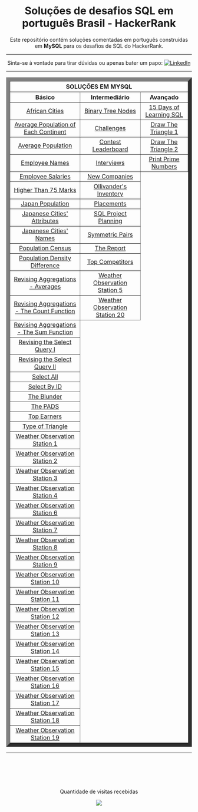 <h1 align="center" >Soluções de desafios SQL em português Brasil - HackerRank</h1>
<p align="center">Este repositório contém soluções comentadas em português construídas em <b>MySQL</b> para os desafios de SQL do HackerRank.</p>

---
<p align="center">Sinta-se à vontade para tirar dúvidas ou apenas bater um papo: 
<a href="https://www.linkedin.com/in/raphaelpuziol/">
    <img src="https://img.shields.io/badge/LinkedIn-blue.svg?" alt="LinkedIn"></a></p>
    
---

<table align="center" border=10">
  <tr>
    <th colspan="3" align="center">SOLUÇÕES EM MYSQL</th>
  </tr>

  <tr>
    <th>Básico</th>
    <th>Intermediário</th>
    <th>Avançado</th>
  </tr>

  <tr>
    <td align="center"><a href="https://github.com/Puziol/SQL-Challenges-HackerRank-PT-BR/blob/main/Solu%C3%A7%C3%B5es-Desafios-HackerRank/SQL-B%C3%A1sico/African%20Cities.md">African Cities</a></td>
    <td align="center"><a href="https://github.com/Puziol/SQL-Challenges-HackerRank-PT-BR/blob/main/Solu%C3%A7%C3%B5es-Desafios-HackerRank/SQL-Intermedi%C3%A1rio/Binary%20Tree%20Nodes.md">Binary Tree Nodes</a></td>
    <td align="center"><a href="https://github.com/Puziol/SQL-Challenges-HackerRank-PT-BR/blob/main/Solu%C3%A7%C3%B5es-Desafios-HackerRank/SQL-Avan%C3%A7ado/15%20Days%20of%20Learning%20SQL.md">15 Days of Learning SQL</a></td>
  </tr>

  <tr>
    <td align="center"><a href="https://github.com/Puziol/SQL-Challenges-HackerRank-PT-BR/blob/main/Solu%C3%A7%C3%B5es-Desafios-HackerRank/SQL-B%C3%A1sico/Average%20Population%20of%20Each%20Continent.md">Average Population of Each Continent</a></td>
    <td align="center"><a href="https://github.com/Puziol/SQL-Challenges-HackerRank-PT-BR/blob/main/Solu%C3%A7%C3%B5es-Desafios-HackerRank/SQL-Intermedi%C3%A1rio/Challenges.md">Challenges</a></td>
    <td align="center"><a href="https://github.com/Puziol/SQL-Challenges-HackerRank-PT-BR/blob/main/Solu%C3%A7%C3%B5es-Desafios-HackerRank/SQL-Avan%C3%A7ado/Draw%20The%20Triangle%201.md">Draw The Triangle 1</a></td>
  </tr>

  <tr>
    <td align="center"><a href="https://github.com/Puziol/SQL-Challenges-HackerRank-PT-BR/blob/main/Solu%C3%A7%C3%B5es-Desafios-HackerRank/SQL-B%C3%A1sico/Average%20Population.md">Average Population</a></td>
    <td align="center"><a href="https://github.com/Puziol/SQL-Challenges-HackerRank-PT-BR/blob/main/Solu%C3%A7%C3%B5es-Desafios-HackerRank/SQL-Intermedi%C3%A1rio/Contest%20Leaderboard.md">Contest Leaderboard</a></td>
    <td align="center"><a href="https://github.com/Puziol/SQL-Challenges-HackerRank-PT-BR/blob/main/Solu%C3%A7%C3%B5es-Desafios-HackerRank/SQL-Avan%C3%A7ado/Draw%20The%20Triangle%202.md">Draw The Triangle 2</a></td>
  </tr>

  <tr>
    <td align="center"><a href="https://github.com/Puziol/SQL-Challenges-HackerRank-PT-BR/blob/main/Solu%C3%A7%C3%B5es-Desafios-HackerRank/SQL-B%C3%A1sico/Employee%20Names.md">Employee Names</a></td>
    <td align="center"><a href="https://github.com/Puziol/SQL-Challenges-HackerRank-PT-BR/blob/main/Solu%C3%A7%C3%B5es-Desafios-HackerRank/SQL-Intermedi%C3%A1rio/Interviews.md">Interviews</a></td>
    <td align="center"><a href="https://github.com/Puziol/SQL-Challenges-HackerRank-PT-BR/blob/main/Solu%C3%A7%C3%B5es-Desafios-HackerRank/SQL-Avan%C3%A7ado/Print%20Prime%20Numbers.md">Print Prime Numbers</a></td>
  </tr>

  <tr>
    <td align="center"><a href="https://github.com/Puziol/SQL-Challenges-HackerRank-PT-BR/blob/main/Solu%C3%A7%C3%B5es-Desafios-HackerRank/SQL-B%C3%A1sico/Employee%20Salaries.md">Employee Salaries</a></td>
    <td align="center"><a href="https://github.com/Puziol/SQL-Challenges-HackerRank-PT-BR/blob/main/Solu%C3%A7%C3%B5es-Desafios-HackerRank/SQL-Intermedi%C3%A1rio/New%20Companies.md">New Companies</a></td>
  </tr>

  <tr>
    <td align="center"><a href="https://github.com/Puziol/SQL-Challenges-HackerRank-PT-BR/blob/main/Solu%C3%A7%C3%B5es-Desafios-HackerRank/SQL-B%C3%A1sico/Higher%20Than%2075%20Marks.md">Higher Than 75 Marks</a></td>
    <td align="center"><a href="https://github.com/Puziol/SQL-Challenges-HackerRank-PT-BR/blob/main/Solu%C3%A7%C3%B5es-Desafios-HackerRank/SQL-Intermedi%C3%A1rio/Ollivander's%20Inventory.md">Ollivander's Inventory</a></td>
  </tr>

  <tr>
    <td align="center"><a href="https://github.com/Puziol/SQL-Challenges-HackerRank-PT-BR/blob/main/Solu%C3%A7%C3%B5es-Desafios-HackerRank/SQL-B%C3%A1sico/Japan%20Population.md">Japan Population</a></td>
    <td align="center"><a href="https://github.com/Puziol/SQL-Challenges-HackerRank-PT-BR/blob/main/Solu%C3%A7%C3%B5es-Desafios-HackerRank/SQL-Intermedi%C3%A1rio/Placements.md">Placements</a></td>
  </tr>

  <tr>
    <td align="center"><a href="https://github.com/Puziol/SQL-Challenges-HackerRank-PT-BR/blob/main/Solu%C3%A7%C3%B5es-Desafios-HackerRank/SQL-B%C3%A1sico/Japanese%20Cities'%20Attributes.md">Japanese Cities' Attributes</a></td>
    <td align="center"><a href="https://github.com/Puziol/SQL-Challenges-HackerRank-PT-BR/blob/main/Solu%C3%A7%C3%B5es-Desafios-HackerRank/SQL-Intermedi%C3%A1rio/SQL%20Project%20Planning.md">SQL Project Planning</a></td>
  </tr>

  <tr>
    <td align="center"><a href="https://github.com/Puziol/SQL-Challenges-HackerRank-PT-BR/blob/main/Solu%C3%A7%C3%B5es-Desafios-HackerRank/SQL-B%C3%A1sico/Japanese%20Cities'%20Names.md">Japanese Cities' Names</a></td>
    <td align="center"><a href="https://github.com/Puziol/SQL-Challenges-HackerRank-PT-BR/blob/main/Solu%C3%A7%C3%B5es-Desafios-HackerRank/SQL-Intermedi%C3%A1rio/Symmetric%20Pairs.md">Symmetric Pairs</a></td>
  </tr>

  <tr>
    <td align="center"><a href="https://github.com/Puziol/SQL-Challenges-HackerRank-PT-BR/blob/main/Solu%C3%A7%C3%B5es-Desafios-HackerRank/SQL-B%C3%A1sico/Population%20Census.md">Population Census</a></td>
    <td align="center"><a href="https://github.com/Puziol/SQL-Challenges-HackerRank-PT-BR/blob/main/Solu%C3%A7%C3%B5es-Desafios-HackerRank/SQL-Intermedi%C3%A1rio/The%20Report.md">The Report</a></td>
  </tr>

  <tr>
    <td align="center"><a href="https://github.com/Puziol/SQL-Challenges-HackerRank-PT-BR/blob/main/Solu%C3%A7%C3%B5es-Desafios-HackerRank/SQL-B%C3%A1sico/Population%20Density%20Difference.md">Population Density Difference</a></td>
    <td align="center"><a href="https://github.com/Puziol/SQL-Challenges-HackerRank-PT-BR/blob/main/Solu%C3%A7%C3%B5es-Desafios-HackerRank/SQL-Intermedi%C3%A1rio/Top%20Competitors.md">Top Competitors</a></td>
  </tr>

  <tr>
    <td align="center"><a href="https://github.com/Puziol/SQL-Challenges-HackerRank-PT-BR/blob/main/Solu%C3%A7%C3%B5es-Desafios-HackerRank/SQL-B%C3%A1sico/Revising%20Aggregations%20-%20Averages.md">Revising Aggregations - Averages</a></td>
    <td align="center"><a href="https://github.com/Puziol/SQL-Challenges-HackerRank-PT-BR/blob/main/Solu%C3%A7%C3%B5es-Desafios-HackerRank/SQL-Intermedi%C3%A1rio/Weather%20Observation%20Station%205.md">Weather Observation Station 5</a></td>
  </tr>

  <tr>
    <td align="center"><a href="https://github.com/Puziol/SQL-Challenges-HackerRank-PT-BR/blob/main/Solu%C3%A7%C3%B5es-Desafios-HackerRank/SQL-B%C3%A1sico/Revising%20Aggregations%20-%20The%20Count%20Function.md">Revising Aggregations - The Count Function</a></td>
    <td align="center"><a href="https://github.com/Puziol/SQL-Challenges-HackerRank-PT-BR/blob/main/Solu%C3%A7%C3%B5es-Desafios-HackerRank/SQL-Intermedi%C3%A1rio/Weather%20Observation%20Station%2020.md">Weather Observation Station 20</a></td>
  </tr>

  <tr>
    <td align="center"><a href="https://github.com/Puziol/SQL-Challenges-HackerRank-PT-BR/blob/main/Solu%C3%A7%C3%B5es-Desafios-HackerRank/SQL-B%C3%A1sico/Revising%20Aggregations%20-%20The%20Sum%20Function.md">Revising Aggregations - The Sum Function</a></td>
  </tr>

  <tr>
    <td align="center"><a href="https://github.com/Puziol/SQL-Challenges-HackerRank-PT-BR/blob/main/Solu%C3%A7%C3%B5es-Desafios-HackerRank/SQL-B%C3%A1sico/Revising%20the%20Select%20Query%20I.md">Revising the Select Query I</a></td>
  </tr>

  <tr>
    <td align="center"><a href="https://github.com/Puziol/SQL-Challenges-HackerRank-PT-BR/blob/main/Solu%C3%A7%C3%B5es-Desafios-HackerRank/SQL-B%C3%A1sico/Revising%20the%20Select%20Query%20II.md">Revising the Select Query II</a></td>
  </tr>

  <tr>
    <td align="center"><a href="https://github.com/Puziol/SQL-Challenges-HackerRank-PT-BR/blob/main/Solu%C3%A7%C3%B5es-Desafios-HackerRank/SQL-B%C3%A1sico/Select%20All.md">Select All</a></td>
  </tr>

  <tr>
    <td align="center"><a href="https://github.com/Puziol/SQL-Challenges-HackerRank-PT-BR/blob/main/Solu%C3%A7%C3%B5es-Desafios-HackerRank/SQL-B%C3%A1sico/Select%20By%20ID.md">Select By ID</a></td>
  </tr>

  <tr>
    <td align="center"><a href="https://github.com/Puziol/SQL-Challenges-HackerRank-PT-BR/blob/main/Solu%C3%A7%C3%B5es-Desafios-HackerRank/SQL-B%C3%A1sico/The%20Blunder.md">The Blunder</a></td>
  </tr>

  <tr>
    <td align="center"><a href="https://github.com/Puziol/SQL-Challenges-HackerRank-PT-BR/blob/main/Solu%C3%A7%C3%B5es-Desafios-HackerRank/SQL-B%C3%A1sico/The%20PADS.md">The PADS</a></td>
  </tr>

  <tr>
    <td align="center"><a href="https://github.com/Puziol/SQL-Challenges-HackerRank-PT-BR/blob/main/Solu%C3%A7%C3%B5es-Desafios-HackerRank/SQL-B%C3%A1sico/Top%20Earners.md">Top Earners</a></td>
  </tr>

  <tr>
    <td align="center"><a href="https://github.com/Puziol/SQL-Challenges-HackerRank-PT-BR/blob/main/Solu%C3%A7%C3%B5es-Desafios-HackerRank/SQL-B%C3%A1sico/Type%20of%20Triangle.md">Type of Triangle</a></td>
  </tr>

  <tr>
    <td align="center"><a href="https://github.com/Puziol/SQL-Challenges-HackerRank-PT-BR/blob/main/Solu%C3%A7%C3%B5es-Desafios-HackerRank/SQL-B%C3%A1sico/Weather%20Observation%20Station%201.md">Weather Observation Station 1</a></td>
  </tr>

  <tr>
    <td align="center"><a href="https://github.com/Puziol/SQL-Challenges-HackerRank-PT-BR/blob/main/Solu%C3%A7%C3%B5es-Desafios-HackerRank/SQL-B%C3%A1sico/Weather%20Observation%20Station%202.md">Weather Observation Station 2</a></td>
  </tr>

  <tr>
    <td align="center"><a href="https://github.com/Puziol/SQL-Challenges-HackerRank-PT-BR/blob/main/Solu%C3%A7%C3%B5es-Desafios-HackerRank/SQL-B%C3%A1sico/Weather%20Observation%20Station%203.md">Weather Observation Station 3</a></td>
  </tr>

  <tr>
    <td align="center"><a href="https://github.com/Puziol/SQL-Challenges-HackerRank-PT-BR/blob/main/Solu%C3%A7%C3%B5es-Desafios-HackerRank/SQL-B%C3%A1sico/Weather%20Observation%20Station%204.md">Weather Observation Station 4</a></td>
  </tr>

  <tr>
    <td align="center"><a href="https://github.com/Puziol/SQL-Challenges-HackerRank-PT-BR/blob/main/Solu%C3%A7%C3%B5es-Desafios-HackerRank/SQL-B%C3%A1sico/Weather%20Observation%20Station%206.md">Weather Observation Station 6</a></td>
  </tr>

  <tr>
    <td align="center"><a href="https://github.com/Puziol/SQL-Challenges-HackerRank-PT-BR/blob/main/Solu%C3%A7%C3%B5es-Desafios-HackerRank/SQL-B%C3%A1sico/Weather%20Observation%20Station%207.md">Weather Observation Station 7</a></td>
  </tr>

  <tr>
    <td align="center"><a href="https://github.com/Puziol/SQL-Challenges-HackerRank-PT-BR/blob/main/Solu%C3%A7%C3%B5es-Desafios-HackerRank/SQL-B%C3%A1sico/Weather%20Observation%20Station%208.md">Weather Observation Station 8</a></td>
  </tr>

  <tr>
    <td align="center"><a href="https://github.com/Puziol/SQL-Challenges-HackerRank-PT-BR/blob/main/Solu%C3%A7%C3%B5es-Desafios-HackerRank/SQL-B%C3%A1sico/Weather%20Observation%20Station%209.md">Weather Observation Station 9</a></td>
  </tr>

  <tr>
    <td align="center"><a href="https://github.com/Puziol/SQL-Challenges-HackerRank-PT-BR/blob/main/Solu%C3%A7%C3%B5es-Desafios-HackerRank/SQL-B%C3%A1sico/Weather%20Observation%20Station%2010.md">Weather Observation Station 10</a></td>
  </tr>

  <tr>
    <td align="center"><a href="https://github.com/Puziol/SQL-Challenges-HackerRank-PT-BR/blob/main/Solu%C3%A7%C3%B5es-Desafios-HackerRank/SQL-B%C3%A1sico/Weather%20Observation%20Station%2011.md">Weather Observation Station 11</a></td>
  </tr>

  <tr>
    <td align="center"><a href="https://github.com/Puziol/SQL-Challenges-HackerRank-PT-BR/blob/main/Solu%C3%A7%C3%B5es-Desafios-HackerRank/SQL-B%C3%A1sico/Weather%20Observation%20Station%2012.md">Weather Observation Station 12</a></td>
  </tr>

  <tr>
    <td align="center"><a href="https://github.com/Puziol/SQL-Challenges-HackerRank-PT-BR/blob/main/Solu%C3%A7%C3%B5es-Desafios-HackerRank/SQL-B%C3%A1sico/Weather%20Observation%20Station%2013.md">Weather Observation Station 13</a></td>
  </tr>

  <tr>
    <td align="center"><a href="https://github.com/Puziol/SQL-Challenges-HackerRank-PT-BR/blob/main/Solu%C3%A7%C3%B5es-Desafios-HackerRank/SQL-B%C3%A1sico/Weather%20Observation%20Station%2014.md">Weather Observation Station 14</a></td>
  </tr>

  <tr>
    <td align="center"><a href="https://github.com/Puziol/SQL-Challenges-HackerRank-PT-BR/blob/main/Solu%C3%A7%C3%B5es-Desafios-HackerRank/SQL-B%C3%A1sico/Weather%20Observation%20Station%2015.md">Weather Observation Station 15</a></td>
  </tr>

  <tr>
    <td align="center"><a href="https://github.com/Puziol/SQL-Challenges-HackerRank-PT-BR/blob/main/Solu%C3%A7%C3%B5es-Desafios-HackerRank/SQL-B%C3%A1sico/Weather%20Observation%20Station%2016.md">Weather Observation Station 16</a></td>
  </tr>

  <tr>
    <td align="center"><a href="https://github.com/Puziol/SQL-Challenges-HackerRank-PT-BR/blob/main/Solu%C3%A7%C3%B5es-Desafios-HackerRank/SQL-B%C3%A1sico/Weather%20Observation%20Station%2017.md">Weather Observation Station 17</a></td>
  </tr>

  <tr>
    <td align="center"><a href="https://github.com/Puziol/SQL-Challenges-HackerRank-PT-BR/blob/main/Solu%C3%A7%C3%B5es-Desafios-HackerRank/SQL-B%C3%A1sico/Weather%20Observation%20Station%2018.md">Weather Observation Station 18</a></td>
  </tr>

  <tr>
    <td align="center"><a href="https://github.com/Puziol/SQL-Challenges-HackerRank-PT-BR/blob/main/Solu%C3%A7%C3%B5es-Desafios-HackerRank/SQL-B%C3%A1sico/Weather%20Observation%20Station%2019.md">Weather Observation Station 19</a></td>
  </tr>
  
</table>

---

<br><br><br><br>
<p align="center">Quantidade de visitas recebidas</p>
<p align="center">   <img alingn="center" src="https://profile-counter.glitch.me/SQL-Challenges-HackerRank-PT-BR/count.svg" /></p>
